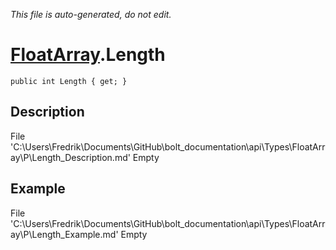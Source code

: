 *This file is auto-generated, do not edit.*

# [FloatArray](Types/FloatArray.md).Length
`public int Length { get; }`
## Description
File 'C:\Users\Fredrik\Documents\GitHub\bolt_documentation\api\Types\FloatArray\P\Length_Description.md' Empty
## Example
File 'C:\Users\Fredrik\Documents\GitHub\bolt_documentation\api\Types\FloatArray\P\Length_Example.md' Empty
